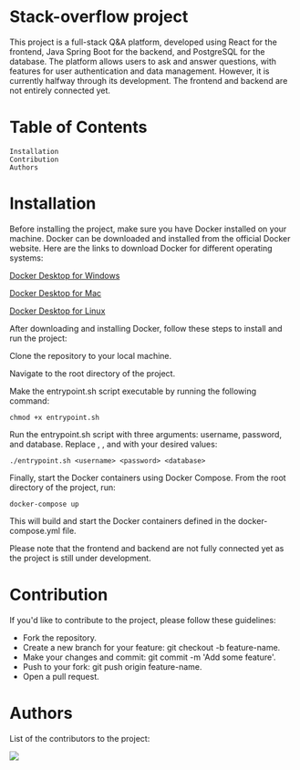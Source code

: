 # Stack-overflow project

This project is a full-stack Q&A platform, developed using React for the frontend, Java Spring Boot for the backend,
and PostgreSQL for the database. The platform allows users to ask and answer questions,
with features for user authentication and data management.
However, it is currently halfway through its development. The frontend and backend are not entirely connected yet.

# Table of Contents

    Installation
    Contribution
    Authors

# Installation

Before installing the project, make sure you have Docker installed on your machine. 
Docker can be downloaded and installed from the official Docker website. Here are the links to download Docker for different operating systems:

[Docker Desktop for Windows](https://docs.docker.com/desktop/install/windows-install/)

[Docker Desktop for Mac](https://docs.docker.com/desktop/install/mac-install/)

[Docker Desktop for Linux](https://docs.docker.com/desktop/install/linux-install/)


After downloading and installing Docker, follow these steps to install and run the project:

Clone the repository to your local machine.

Navigate to the root directory of the project.

Make the entrypoint.sh script executable by running the following command:


    chmod +x entrypoint.sh 

Run the entrypoint.sh script with three arguments: username, password, and database. Replace <username>, <password>, and <database> with your desired values:

    ./entrypoint.sh <username> <password> <database>

Finally, start the Docker containers using Docker Compose. From the root directory of the project, run:

    docker-compose up

This will build and start the Docker containers defined in the docker-compose.yml file.

Please note that the frontend and backend are not fully connected yet as the project is still under development.

# Contribution

If you'd like to contribute to the project, please follow these guidelines:

- Fork the repository.
- Create a new branch for your feature: git checkout -b feature-name.
- Make your changes and commit: git commit -m 'Add some feature'.
- Push to your fork: git push origin feature-name.
- Open a pull request.

# Authors

List of the contributors to the project:

<a href="https://github.com/SebestyenBenedek/stack-overflow/graphs/contributors">
 <img src="https://contrib.rocks/image?repo=SebestyenBenedek/stack-overflow" />
</a>